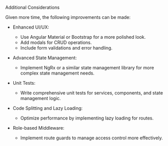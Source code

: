 Additional Considerations

Given more time, the following improvements can be made:

- Enhanced UI/UX:
  - Use Angular Material or Bootstrap for a more polished look.
  - Add modals for CRUD operations.
  - Include form validations and error handling.

- Advanced State Management:
  - Implement NgRx or a similar state management library for more complex state management needs.

- Unit Tests:
  - Write comprehensive unit tests for services, components, and state management logic.

- Code Splitting and Lazy Loading:
  - Optimize performance by implementing lazy loading for routes.

- Role-based Middleware:
  - Implement route guards to manage access control more effectively.
